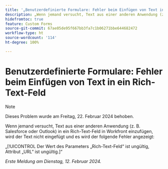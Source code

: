 ```yaml
---
title: '„Benutzerdefinierte Formulare: Fehler beim Einfügen von Text in ein Rich-Text-Feld“'
description: „Wenn jemand versucht, Text aus einer anderen Anwendung (z. B. Salesforce oder Outlook) in ein Rich-Text-Feld in Workfront einzufügen, wird der Text nicht eingefügt und es wird ein Fehler angezeigt.“
hidefromtoc: true
feature: Custom Forms
source-git-commit: 67ae05de95f667bb3fa7c1b06271bbe644682472
workflow-type: ht
source-wordcount: '114'
ht-degree: 100%

---
```



# Benutzerdefinierte Formulare: Fehler beim Einfügen von Text in ein Rich-Text-Feld

>[!NOTE]
>
>Dieses Problem wurde am Freitag, 22. Februar 2024 behoben.

Wenn jemand versucht, Text aus einer anderen Anwendung (z. B. Salesforce oder Outlook) in ein Rich-Text-Feld in Workfront einzufügen, wird der Text nicht eingefügt und es wird der folgende Fehler angezeigt:

„[!UICONTROL Der Wert des Parameters „Rich-Text-Feld“ ist ungültig, Attribut „URL“ ist ungültig.]“

_Erste Meldung am Dienstag, 12. Februar 2024._
